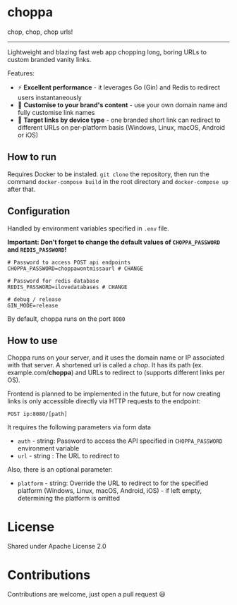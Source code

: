 # choppa
chop, chop, chop urls!

--- 
Lightweight and blazing fast web app chopping long, boring URLs to custom branded vanity links.

Features:
- ⚡ **Excellent performance** - it leverages Go (Gin) and Redis to redirect users instantaneously
- 🎨 **Customise to your brand's content** - use your own domain name and fully customise link names
- 📱 **Target links by device type** - one branded short link can redirect to different URLs on per-platform basis (Windows, Linux, macOS, Android or iOS) 

## How to run

Requires Docker to be instaled. `git clone` the repository, then run the command `docker-compose build` in the root directory and `docker-compose up` after that.

## Configuration
Handled by environment variables specified in `.env` file. 

**Important: Don't forget to change the default values of `CHOPPA_PASSWORD` and `REDIS_PASSWORD`!**
```
# Password to access POST api endpoints
CHOPPA_PASSWORD=choppawontmissaurl # CHANGE

# Password for redis database
REDIS_PASSWORD=ilovedatabases # CHANGE

# debug / release
GIN_MODE=release  
```

By default, choppa runs on the port `8080`

## How to use

Choppa runs on your server, and it uses the domain name or IP associated with that server. 
A shortened url is called a *chop*. It has its path (ex. example.com/**choppa**) and URLs to redirect to (supports different links per OS).

Frontend is planned to be implemented in the future, but for now creating links is only accessible directly via HTTP requests to the endpoint:

```http request 
POST ip:8080/[path]
```

It requires the following parameters via form data
- `auth` - string: Password to access the API specified in `CHOPPA_PASSWORD` environment variable
- `url` - string : The URL to redirect to 

Also, there is an optional parameter:
- `platform` - string: Override the URL to redirect to for the specified platform
  (Windows, Linux, macOS, Android, iOS) - if left empty, determining the platform is omitted

# License
Shared under Apache License 2.0

# Contributions

Contributions are welcome, just open a pull request 😃
